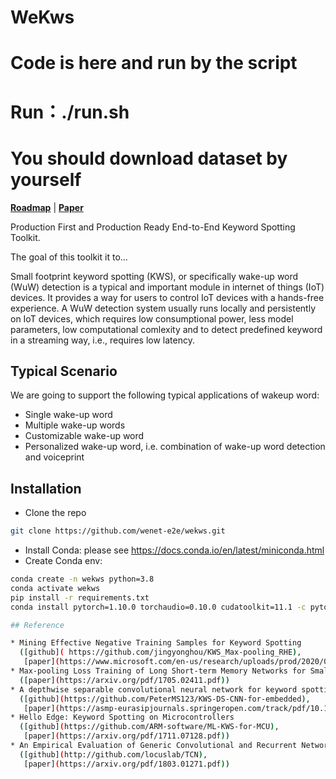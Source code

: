 # WeKws
# Code is here and run by the script
# Run：./run.sh
# You should download dataset by yourself
[**Roadmap**](https://github.com/wenet-e2e/wekws/issues/121)
| [**Paper**](https://arxiv.org/pdf/2210.16743.pdf)


Production First and Production Ready End-to-End Keyword Spotting Toolkit.

The goal of this toolkit it to...

Small footprint keyword spotting (KWS), or specifically wake-up word (WuW) detection is a typical and important module in internet of things (IoT) devices.  It provides a way for users to control IoT devices with a hands-free experience. A WuW detection system usually runs locally and persistently on IoT devices, which requires low consumptional power, less model parameters, low computational comlexity and to detect predefined keyword in a streaming way, i.e., requires low latency.


## Typical Scenario

We are going to support the following typical applications of wakeup word:

* Single wake-up word
* Multiple wake-up words
* Customizable wake-up word
* Personalized wake-up word, i.e. combination of wake-up word detection and voiceprint

## Installation

- Clone the repo
``` sh
git clone https://github.com/wenet-e2e/wekws.git
```

- Install Conda: please see https://docs.conda.io/en/latest/miniconda.html
- Create Conda env:

``` sh
conda create -n wekws python=3.8
conda activate wekws
pip install -r requirements.txt
conda install pytorch=1.10.0 torchaudio=0.10.0 cudatoolkit=11.1 -c pytorch -c conda-forge

## Reference

* Mining Effective Negative Training Samples for Keyword Spotting
  ([github]( https://github.com/jingyonghou/KWS_Max-pooling_RHE),
   [paper](https://www.microsoft.com/en-us/research/uploads/prod/2020/04/ICASSP2020_Max_pooling_KWS.pdf))
* Max-pooling Loss Training of Long Short-term Memory Networks for Small-footprint Keyword Spotting
  ([paper](https://arxiv.org/pdf/1705.02411.pdf))
* A depthwise separable convolutional neural network for keyword spotting on an embedded system
  ([github](https://github.com/PeterMS123/KWS-DS-CNN-for-embedded),
   [paper](https://asmp-eurasipjournals.springeropen.com/track/pdf/10.1186/s13636-020-00176-2.pdf))
* Hello Edge: Keyword Spotting on Microcontrollers
  ([github](https://github.com/ARM-software/ML-KWS-for-MCU),
   [paper](https://arxiv.org/pdf/1711.07128.pdf))
* An Empirical Evaluation of Generic Convolutional and Recurrent Networks for Sequence Modeling
  ([github](http://github.com/locuslab/TCN),
   [paper](https://arxiv.org/pdf/1803.01271.pdf))
